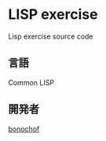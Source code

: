 # LISP exercise
Lisp exercise source code

## 言語
Common LISP

## 開発者
[bonochof](https://github.com/bonochof)
